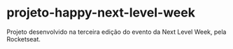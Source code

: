 # projeto-happy-next-level-week
Projeto desenvolvido na terceira edição do evento da Next Level Week, pela Rocketseat.
